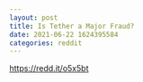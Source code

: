 ```yaml
--- 
layout: post 
title: Is Tether a Major Fraud? 
date: 2021-06-22 1624395584 
categories: reddit 
--- 
```

https://redd.it/o5x5bt